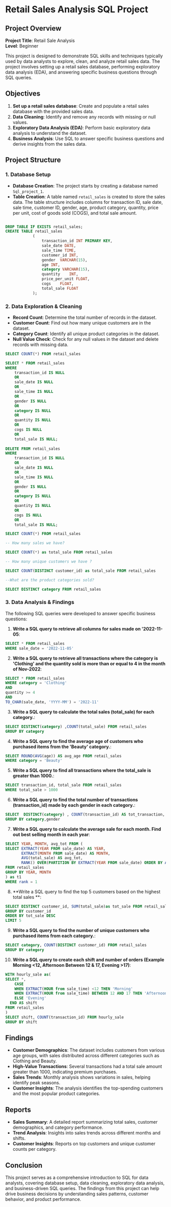 # Retail Sales Analysis SQL Project

## Project Overview

**Project Title**: Retail Sale Analysis  
**Level**: Beginner  

This project is designed to demonstrate SQL skills and techniques typically used by data analysts to explore, clean, and analyze retail sales data. The project involves setting up a retail sales database, performing exploratory data analysis (EDA), and answering specific business questions through SQL queries.

## Objectives

1. **Set up a retail sales database**: Create and populate a retail sales database with the provided sales data.
2. **Data Cleaning**: Identify and remove any records with missing or null values.
3. **Exploratory Data Analysis (EDA)**: Perform basic exploratory data analysis to understand the dataset.
4. **Business Analysis**: Use SQL to answer specific business questions and derive insights from the sales data.

## Project Structure

### 1. Database Setup

- **Database Creation**: The project starts by creating a database named `Sql_project_1`.
- **Table Creation**: A table named `retail_sales` is created to store the sales data. The table structure includes columns for transaction ID, sale date, sale time,       customer ID, gender, age, product category, quantity, price per unit, cost of goods sold (COGS), and total sale amount.

```sql

DROP TABLE IF EXISTS retail_sales;
CREATE TABLE retail_sales
            (
                transaction_id INT PRIMARY KEY,	
                sale_date DATE,	 
                sale_time TIME,	
                customer_id	INT,
                gender	VARCHAR(15),
                age	INT,
                category VARCHAR(15),	
                quantity	INT,
                price_per_unit FLOAT,	
                cogs	FLOAT,
                total_sale FLOAT
            );
```

### 2. Data Exploration & Cleaning

- **Record Count**: Determine the total number of records in the dataset.
- **Customer Count**: Find out how many unique customers are in the dataset.
- **Category Count**: Identify all unique product categories in the dataset.
- **Null Value Check**: Check for any null values in the dataset and delete records with missing data.

```sql
SELECT COUNT(*) FROM retail_sales

SELECT * FROM retail_sales
WHERE 
    transaction_id IS NULL
    OR
    sale_date IS NULL
    OR 
    sale_time IS NULL
    OR
    gender IS NULL
    OR
    category IS NULL
    OR
    quantity IS NULL
    OR
    cogs IS NULL
    OR
    total_sale IS NULL;
    
DELETE FROM retail_sales
WHERE 
    transaction_id IS NULL
    OR
    sale_date IS NULL
    OR 
    sale_time IS NULL
    OR
    gender IS NULL
    OR
    category IS NULL
    OR
    quantity IS NULL
    OR
    cogs IS NULL
    OR
    total_sale IS NULL;

SELECT COUNT(*) FROM retail_sales	

-- How many sales we have?

SELECT COUNT(*) as total_sale FROM retail_sales

-- How many unique customers we have ?

SELECT COUNT(DISTINCT customer_id) as total_sale FROM retail_sales

--What are the product categories sold?

SELECT DISTINCT category FROM retail_sales
```

### 3. Data Analysis & Findings

The following SQL queries were developed to answer specific business questions:

1. **Write a SQL query to retrieve all columns for sales made on '2022-11-05**:
```sql
SELECT * FROM retail_sales
WHERE sale_date = '2022-11-05'
```

2. **Write a SQL query to retrieve all transactions where the category is 'Clothing' and the quantity sold is more than or equal to 4 in the month of Nov-2022**:
```sql
SELECT * FROM retail_sales
WHERE category = 'Clothing'
AND 
quantity >= 4 
AND 
TO_CHAR(sale_date, 'YYYY-MM') = '2022-11'
```

3. **Write a SQL query to calculate the total sales (total_sale) for each category.**:
```sql
SELECT DISTINCT(category) ,COUNT(total_sale) FROM retail_sales
GROUP BY category
```

4. **Write a SQL query to find the average age of customers who purchased items from the 'Beauty' category.**:
```sql
SELECT ROUND(AVG(age)) AS avg_age FROM retail_sales
WHERE category = 'Beauty'
```

5. **Write a SQL query to find all transactions where the total_sale is greater than 1000.**:
```sql
SELECT transaction_id, total_sale FROM retail_sales
WHERE total_sale > 1000
```

6. **Write a SQL query to find the total number of transactions (transaction_id) made by each gender in each category.**:
```sql
SELECT  DISTINCT(category) , COUNT(transaction_id) AS tot_transaction, gender FROM retail_sales
GROUP BY category,gender
```

7. **Write a SQL query to calculate the average sale for each month. Find out best selling month in each year**:
```sql
SELECT YEAR, MONTH, avg_tot FROM (
SELECT EXTRACT(YEAR FROM sale_date) AS YEAR, 
       EXTRACT(MONTH FROM sale_date) AS MONTH,
	   AVG(total_sale) AS avg_tot,
	   RANK() OVER(PARTITION BY EXTRACT(YEAR FROM sale_date) ORDER BY AVG(total_sale) DESC) as rank
FROM retail_sales
GROUP BY YEAR, MONTH
) as t1
WHERE rank = 1
```

8. **Write a SQL query to find the top 5 customers based on the highest total sales **:
```sql
SELECT DISTINCT customer_id, SUM(total_sale)as tot_sale FROM retail_sales
GROUP BY customer_id
ORDER BY tot_sale DESC
LIMIT 5
```

9. **Write a SQL query to find the number of unique customers who purchased items from each category.**:
```sql
SELECT category, COUNT(DISTINCT customer_id) FROM retail_sales
GROUP BY category
```

10. **Write a SQL query to create each shift and number of orders (Example Morning <12, Afternoon Between 12 & 17, Evening >17)**:
```sql
WITH hourly_sale as(
SELECT *, 
	CASE
	WHEN EXTRACT(HOUR from sale_time) <12 THEN 'Morning'
	WHEN EXTRACT(HOUR from sale_time) BETWEEN 12 AND 17 THEN 'Afternoon'
	ELSE 'Evening'
  END AS shift
FROM retail_sales
)
SELECT shift, COUNT(transaction_id) FROM hourly_sale
GROUP BY shift
```

## Findings

- **Customer Demographics**: The dataset includes customers from various age groups, with sales distributed across different categories such as Clothing and Beauty.
- **High-Value Transactions**: Several transactions had a total sale amount greater than 1000, indicating premium purchases.
- **Sales Trends**: Monthly analysis shows variations in sales, helping identify peak seasons.
- **Customer Insights**: The analysis identifies the top-spending customers and the most popular product categories.

## Reports

- **Sales Summary**: A detailed report summarizing total sales, customer demographics, and category performance.
- **Trend Analysis**: Insights into sales trends across different months and shifts.
- **Customer Insights**: Reports on top customers and unique customer counts per category.

## Conclusion

This project serves as a comprehensive introduction to SQL for data analysts, covering database setup, data cleaning, exploratory data analysis, and business-driven SQL queries. The findings from this project can help drive business decisions by understanding sales patterns, customer behavior, and product performance.
